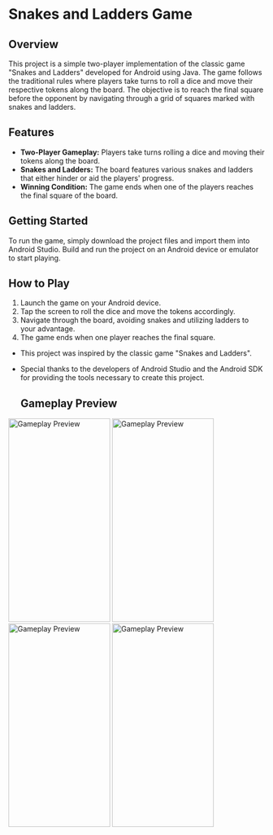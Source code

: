 # Snakes and Ladders Game

## Overview
This project is a simple two-player implementation of the classic game "Snakes and Ladders" developed for Android using Java. The game follows the traditional rules where players take turns to roll a dice and move their respective tokens along the board. The objective is to reach the final square before the opponent by navigating through a grid of squares marked with snakes and ladders.

## Features
- **Two-Player Gameplay:** Players take turns rolling a dice and moving their tokens along the board.
- **Snakes and Ladders:** The board features various snakes and ladders that either hinder or aid the players' progress.
- **Winning Condition:** The game ends when one of the players reaches the final square of the board.

## Getting Started
To run the game, simply download the project files and import them into Android Studio. Build and run the project on an Android device or emulator to start playing.

## How to Play
1. Launch the game on your Android device.
2. Tap the screen to roll the dice and move the tokens accordingly.
3. Navigate through the board, avoiding snakes and utilizing ladders to your advantage.
4. The game ends when one player reaches the final square.

- This project was inspired by the classic game "Snakes and Ladders".
- Special thanks to the developers of Android Studio and the Android SDK for providing the tools necessary to create this project.

  
  ## Gameplay Preview

<img src="images/sal1.png" alt="Gameplay Preview" width="200" height="400">
<img src="images/sal2.png" alt="Gameplay Preview" width="200" height="400">
<img src="images/sal3.png" alt="Gameplay Preview" width="200" height="400">
<img src="images/sal4.png" alt="Gameplay Preview" width="200" height="400">

